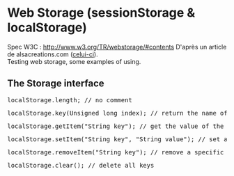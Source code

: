 <h1>Web Storage (sessionStorage & localStorage)</h1>

Spec W3C : http://www.w3.org/TR/webstorage/#contents
D'après un article de alsacreations.com (<a href="http://www.alsacreations.com/article/lire/1402-web-storage-localstorage-sessionstorage.html">celui-ci</a>).<br>
Testing web storage, some examples of using.

<h2>The Storage interface</h2>

<pre>localStorage.length; // no comment</pre>
<pre>localStorage.key(Unsigned long index); // return the name of the key</pre>
<pre>localStorage.getItem("String key"); // get the value of the key</pre>
<pre>localStorage.setItem("String key", "String value"); // set a couple of key/value </pre>
<pre>localStorage.removeItem("String key"); // remove a specific key</pre>
<pre>localStorage.clear(); // delete all keys</pre>